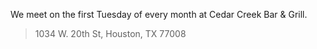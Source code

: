 We meet on the first Tuesday of every month at Cedar Creek Bar & Grill.
> 1034 W. 20th St, Houston, TX 77008
